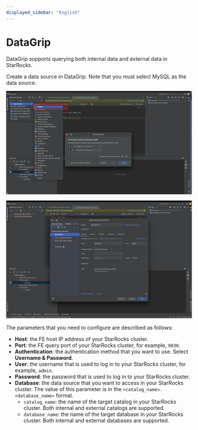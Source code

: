 ```yaml
---
displayed_sidebar: "English"
---
```


# DataGrip

DataGrip supports querying both internal data and external data in StarRocks.

Create a data source in DataGrip. Note that you must select MySQL as the data source.

![DataGrip - 1](../../_assets/BI_datagrip_1.png)

![DataGrip - 2](../../_assets/BI_datagrip_2.png)

The parameters that you need to configure are described as follows:

- **Host**: the FE host IP address of your StarRocks cluster.
- **Port**: the FE query port of your StarRocks cluster, for example, `9030`.
- **Authentication**: the authentication method that you want to use. Select **Username & Password**.
- **User**: the username that is used to log in to your StarRocks cluster, for example, `admin`.
- **Password**: the password that is used to log in to your StarRocks cluster.
- **Database**: the data source that you want to access in your StarRocks cluster. The value of this parameter is in the `<catalog_name>.<database_name>` format.
  - `catalog_name`: the name of the target catalog in your StarRocks cluster. Both internal and external catalogs are supported.
  - `database_name`: the name of the target database in your StarRocks cluster. Both internal and external databases are supported.
